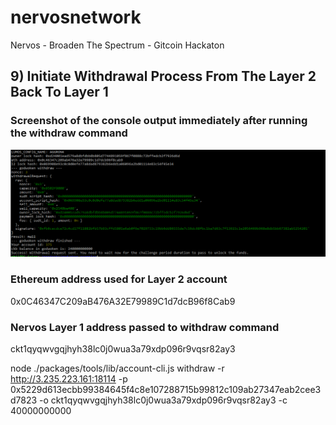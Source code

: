 # nervosnetwork
Nervos - Broaden The Spectrum - Gitcoin Hackaton

## 9) Initiate Withdrawal Process From The Layer 2 Back To Layer 1

### Screenshot of the console output immediately after running the withdraw command
![Console](task_09_01_Console.png?raw=true)

### Ethereum address used for Layer 2 account
0x0C46347C209aB476A32E79989C1d7dcB96f8Cab9

### Nervos Layer 1 address passed to withdraw command
ckt1qyqwvgqjhyh38lc0j0wua3a79xdp096r9vqsr82ay3


node ./packages/tools/lib/account-cli.js withdraw -r http://3.235.223.161:18114 -p 0x5229d613ecbb99384645f4c8e107288715b99812c109ab27347eab2cee3d7823 -o ckt1qyqwvgqjhyh38lc0j0wua3a79xdp096r9vqsr82ay3 -c 40000000000
